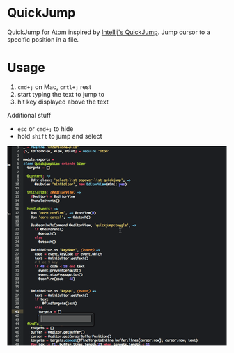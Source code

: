 # QuickJump

QuickJump for Atom inspired by [Intellij's QuickJump](https://plugins.jetbrains.com/plugin/6311?pr=phpStorm).
Jump cursor to a specific position in a file.

# Usage

1. `cmd+;` on Mac, `crtl+;` rest
2. start typing the text to jump to
3. hit key displayed above the text

Additional stuff

* `esc` or `cmd+;` to hide
* hold `shift` to jump and select

![screenshot-gif](https://raw.githubusercontent.com/ca77y/atom-quickjump/master/docs/quickjump.gif)
